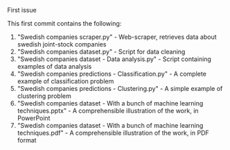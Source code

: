 First issue

This first commit contains the following:
1) "Swedish companies scraper.py" - Web-scraper, retrieves data about swedish joint-stock companies
2) "Swedish companies dataset.py" - Script for data cleaning
3) "Swedish companies dataset - Data analysis.py" - Script containing examples of data analysis
4) "Swedish companies predictions - Classification.py" - A complete example of classification problem
5) "Swedish companies predictions - Clustering.py" - A simple example of clustering problem
6) "Swedish companies dataset - With a bunch of machine learning techniques.pptx" - A comprehensible illustration of the work, in PowerPoint
7) "Swedish companies dataset - With a bunch of machine learning techniques.pdf" - A comprehensible illustration of the work, in PDF format